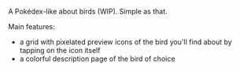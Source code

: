 A Pokédex-like about birds (WIP). Simple as that.

Main features:
- a grid with pixelated preview icons of the bird you'll find about by tapping on the icon itself
- a colorful description page of the bird of choice
